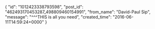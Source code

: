  {
   "id": "1012423338793598",
   "post_id": "462493170453287_498809460154991",
   "from_name": "David-Paul Sip",
   "message": "^^^THIS is all you need",
   "created_time": "2016-06-11T14:59:24+0000"
 }
